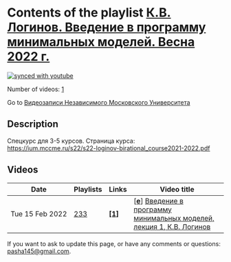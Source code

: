 # Contents of the playlist [К.В. Логинов. Введение в программу минимальных моделей. Весна 2022 г.](https://www.youtube.com/playlist?list=PLp9ABVh6_x4FSXnaD90E5Ymm4lUGEM2VB)

[![synced with youtube](https://img.shields.io/github/last-commit/mathphysschool/mathphysschool.github.io/autoupdate1?label=synced%20with%20youtube)](https://github.com/mathphysschool/mathphysschool.github.io/commits/autoupdate1)

Number of videos: [1](#videos)

Go to [Видеозаписи Независимого Московского Университета](../README.md)

## Description

Спецкурс для 3-5 курсов.
Страница курса:
<https://ium.mccme.ru/s22/s22-loginov-birational_course2021-2022.pdf>

## Videos

|Date|Playlists|Links|Video title|
|---|---|---|---|
| Tue&nbsp;15&nbsp;Feb&nbsp;2022 | [233](../playlists/233 "К.В. Логинов. Введение в программу минимальных моделей. Весна 2022 г.") | [**[1]**](https://ium.mccme.ru/s22/s22-loginov.html) | [[**e**](https://studio.youtube.com/video/bFIpLn6BHWI/edit "Edit")] [Введение в программу минимальных моделей, лекция 1, К.В. Логинов](https://www.youtube.com/watch?v=bFIpLn6BHWI&list=PLp9ABVh6_x4FSXnaD90E5Ymm4lUGEM2VB "https://ium.mccme.ru/s22/s22-loginov.html") |


 If you want to ask to update this page, or have any comments or questions: <pasha145@gmail.com>.